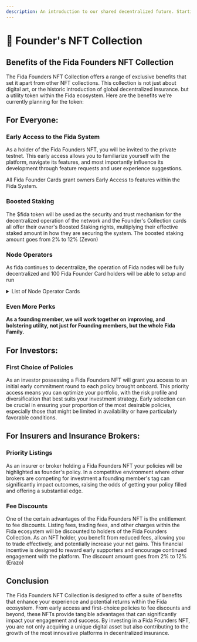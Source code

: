 ```yaml
---
description: An introduction to our shared decentralized future. Starting with Insurance
---
```


# 🎴 Founder's NFT Collection

## Benefits of the Fida Founders NFT Collection

The Fida Founders NFT Collection offers a range of exclusive benefits that set it apart from other NFT collections. This collection is not just about digital art, or the historic introduction of global decentralized insurance. but a utility token within the Fida ecosystem. Here are the benefits we're currently planning for the token:

## For Everyone:

### **Early Access to the Fida System**

As a holder of the Fida Founders NFT, you will be invited to the private testnet. This early access allows you to familiarize yourself with the platform, navigate its features, and most importantly influence its development through feature requests and user experience suggestions.

All Fida Founder Cards grant owners Early Access to features within the Fida System.

### Boosted Staking

The $fida token will be used as the security and trust mechanism for the decentralized operation of the network and the Founder's Collection cards all offer their owner's Boosted Staking rights, multiplying their effective staked amount in how they are securing the system. The boosted staking amount goes from 2% to 12% (Zevon)

### Node Operators

As fida continues to decentralize, the operation of Fida nodes will be fully decentralized and 100 Fida Founder Card holders will be able to setup and run&#x20;

<details>

<summary>List of Node Operator Cards</summary>

*

    | Founder# | Name         | Era        |
    | -------- | ------------ | ---------- |
    | #0001    | Conteh       | Greek      |
    | #0301    | Sadeghi      | Greek      |
    | #0501    | Sarigianides | Babylonian |
    | #0251    | Agrusa       | Chinese    |
    | #0051    | Siggard      | Parametric |
    | #0551    | Ziv          | Egyptian   |
    | #0901    | Grandy       | Roman      |
    | #0601    | Damon        | Modern     |
    | #0451    | Noam         | Persian    |
    | #0511    | Mourshaki    | Greek      |
    | #0011    | Guinn        | Modern     |
    | #0111    | Glafira      | Parametric |
    | #0261    | Jucal        | Babylonian |
    | #0311    | Conifer      | Babylonian |
    | #0061    | Amphitrite   | Persian    |
    | #0911    | Tohnja       | Parametric |
    | #0461    | Lorell       | Babylonian |
    | #0561    | Frechette    | Greek      |
    | #0611    | Tiasa        | Persian    |
    | #0521    | Gneckow      | Parametric |
    | #0021    | Kissel       | Fida       |
    | #0471    | Rifkind      | Babylonian |
    | #0121    | Thalia       | Egyptian   |
    | #0321    | Culjak       | Babylonian |
    | #0071    | Nakeya       | Greek      |
    | #0921    | Mahallati    | Roman      |
    | #0271    | Tarragon     | Egyptian   |
    | #0571    | Twila        | Persian    |
    | #0621    | Arazga       | Modern     |
    | #0531    | Elimu        | Parametric |
    | #0481    | Ervin        | Modern     |
    | #0131    | Cantil       | Parametric |
    | #0031    | Latre        | Greek      |
    | #0281    | Choudhary    | Modern     |
    | #0081    | Biswas       | Babylonian |
    | #0331    | Fox          | Persian    |
    | #0931    | Coronis      | Modern     |
    | #0581    | Nea          | Persian    |
    | #0631    | Klaffiki     | Modern     |
    | #0491    | Penelope     | Fida       |
    | #0541    | Lezine       | Persian    |
    | #0141    | Udai         | Greek      |
    | #0041    | Notus        | Greek      |
    | #0091    | Kasulis      | Modern     |
    | #0291    | Kalara       | Babylonian |
    | #0941    | Rokerya      | Parametric |
    | #0341    | Valvoda      | Chinese    |
    | #0591    | Gogliardi    | Egyptian   |
    | #0401    | Arooj        | Modern     |
    | #0641    | Chibinda     | Babylonian |
    | #0651    | Kakia        | Roman      |
    | #0801    | Pulliam      | Fida       |
    | #0151    | Chazan       | Roman      |
    | #0351    | Griesa       | Fida       |
    | #0201    | Camp         | Persian    |
    | #0411    | Carmi        | Egyptian   |
    | #0661    | Ricono       | Egyptian   |
    | #0361    | Houdek       | Roman      |
    | #0811    | Soci         | Roman      |
    | #0161    | Science      | Roman      |
    | #0211    | Dolan        | Egyptian   |
    | #0421    | Ishisaka     | Persian    |
    | #0171    | Novoa        | Fida       |
    | #0371    | Mariloly     | Persian    |
    | #0821    | Boever       | Greek      |
    | #0431    | Maioho       | Parametric |
    | #0671    | Zanzone      | Parametric |
    | #0221    | Sirota       | Egyptian   |
    | #0441    | Steefel      | Persian    |
    | #0381    | Neupert      | Modern     |
    | #0181    | Lancy        | Parametric |
    | #0831    | Fisk         | Parametric |
    | #0231    | Zitter       | Parametric |
    | #0681    | Bracher      | Parametric |
    | #0391    | Markle       | Greek      |
    | #0751    | Tyahi        | Persian    |
    | #0191    | Makino       | Chinese    |
    | #0841    | Simeri       | Egyptian   |
    | #0241    | Soifer       | Egyptian   |
    | #0691    | Balban       | Egyptian   |
    | #0761    | Jerd         | Roman      |
    | #0851    | Zane         | Fida       |
    | #0701    | Seidl        | Parametric |
    | #0771    | Hercules     | Chinese    |
    | #0861    | Omeed        | Persian    |
    | #0711    | Uhland       | Parametric |
    | #0781    | Zogby        | Egyptian   |
    | #0871    | Fiebich      | Modern     |
    | #0791    | Slavik       | Chinese    |
    | #0721    | Euporia      | Chinese    |
    | #0881    | Vuelo        | Babylonian |
    | #0731    | Alivan       | Parametric |
    | #0891    | Eppink       | Egyptian   |
    | #0741    | Issi         | Parametric |
    | #0951    | Meldrim      | Roman      |
    | #0961    | Garraux      | Parametric |
    | #0971    | Matsuura     | Fida       |
    | #0981    | Nagata       | Modern     |
    | #0991    | Aug          | Parametric |

</details>

### **Even More Perks**

**As a founding member, we will work together on improving, and bolstering utility, not just for Founding members, but the whole Fida Family.**

## For Investors:

### **First Choice of Policies**

As an investor possessing a Fida Founders NFT will grant you access to an initial early commitment round to each policy brought onboard. This priority access means you can optimize your portfolio, with the risk profile and diversification that best suits your investment strategy. Early selection can be crucial in ensuring your proportion of the most desirable policies, especially those that might be limited in availability or have particularly favorable conditions.

## For Insurers and Insurance Brokers:

### **Priority Listings**

As an insurer or broker holding a Fida Founders NFT your policies will be highlighted as founder's policy. In a competitive environment where other brokers are competing for investment a founding member's tag can significantly impact outcomes, raising the odds of getting your policy filled and offering a substantial edge.

### **Fee Discounts**

One of the certain advantages of the Fida Founders NFT is the entitlement to fee discounts. Listing fees, trading fees, and other charges within the Fida ecosystem will be discounted to holders of the Fida Founders Collection. As an NFT holder, you benefit from reduced fees, allowing you to trade effectively,  and potentially increase your net gains. This financial incentive is designed to reward early supporters and encourage continued engagement with the platform. The discount amount goes from 2% to 12% (Erazo)

## Conclusion

The Fida Founders NFT Collection is designed to offer a suite of benefits that enhance your experience and potential returns within the Fida ecosystem. From early access and first-choice policies to fee discounts and beyond, these NFTs provide tangible advantages that can significantly impact your engagement and success. By investing in a Fida Founders NFT, you are not only acquiring a unique digital asset but also contributing to the growth of the most innovative platforms in decentralized insurance.
